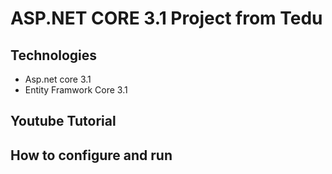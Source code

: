 # ASP.NET CORE 3.1 Project from Tedu
## Technologies
- Asp.net core 3.1
- Entity Framwork Core 3.1
## Youtube Tutorial

## How to configure and run
